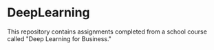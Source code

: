 # DeepLearning
This repository contains assignments completed from a school course called "Deep Learning for Business."
